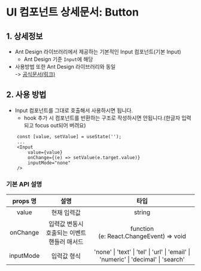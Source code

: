 # UI 컴포넌트 상세문서: Button

## 1. 상세정보

- Ant Design 라이브러리에서 제공하는 기본적인 Input 컴포넌트(기본 Input)
  - Ant Design 기준 `Input`에 해당
- 사용방법 또한 Ant Design 라이브러리와 동일  
  -> [공식문서(링크)](https://ant.design/components/input)

## 2. 사용 방법

- Input 컴포넌트를 그대로 호출해서 사용하시면 됩니다.
  - hook 추가 시 컴포넌트를 반환하는 구조로 작성하시면 안됩니다.(한글자 입력되고 focus out되어 버려요)

```tsx
    const [value, setValue] = useState('');
    ...
    <Input
        value={value}
        onChange={(e) => setValue(e.target.value)}
        inputMode="none"
    />
```

### 기본 API 설명

| props 명  |                    설명                     |                                        타입                                         |
| :-------: | :-----------------------------------------: | :---------------------------------------------------------------------------------: |
|   value   |                 현재 입력값                 |                                       string                                        |
| onChange  | 입력값 변동시 호출되는 이벤트 핸들러 매서드 |            function<br>(e: React.ChangeEvent<HTMLInputElement>) => void             |
| inputMode |                 입력값 형식                 | 'none' \| 'text' \| 'tel' \| 'url' \| 'email' \| 'numeric' \| 'decimal' \| 'search' |
